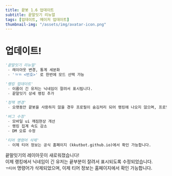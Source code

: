 ```yaml
---
title: 끝봇 1.6 업데이트
subtitle: 끝말잇기 리뉴얼
tags: [업데이트, 메이저 업데이트]
thumbnail-img: "/assets/img/avatar-icon.png"
---
```


# 업데이트!   

```python
'끝말잇기 리뉴얼'
 - 레이아웃 변경, 통계 세분화
 - 'ㄲㄲ <번호>' 로 한번에 모드 선택 가능

'랭킹 업데이트'
 - 이름이 긴 유저는 닉네임이 잘려서 표시됩니다.
 - 끝말잇기 상세 랭킹 추가

'정책 변경'
 - 오랫동안 끝봇을 사용하지 않을 경우 프로필이 숨김처리 되어 랭킹에 나오지 않으며, 프로필도 조회할 수 없게 됩니다. 숨김처리 된지 한달 이내에 명령어를 다시 사용한 경우 원상복구 되며, 그렇지 않을 경우 데이터가 영구 삭제됩니다. 

'버그 수정'
 - 모바일 ui 깨짐현상 개선
 - 랭킹 집계 속도 감소
 - DM 오류 수정

'티어 명령어 삭제'
 - 이제 티어 정보는 공식 홈페이지 (kkutbot.github.io)에서 확인 가능합니다.
```

끝말잇기의 레이아웃이 새로워졌습니다!   
이제 랭킹에서 닉네임이 긴 유저는 끝부분이 잘려서 표시되도록 수정되었습니다.   
``ㄲ티어`` 명령어가 삭제되었으며, 이제 티어 정보는 홈페이지에서 확인 가능합니다.